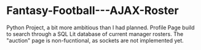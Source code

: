 # Fantasy-Football---AJAX-Roster

Python Project, a bit more ambitious than I had planned.  Profile Page build to search through a SQL Lit database of current manager rosters.  The "auction" page is non-fucntional, as sockets are not implemented yet.
